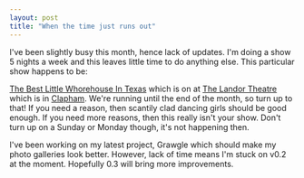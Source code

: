 ```yaml
---
layout: post
title: "When the time just runs out"
---
```

I've been slightly busy this month, hence lack of updates. I'm doing a show 5
nights a week and this leaves little time to do anything else. This particular
show happens to be:

[The Best Little Whorehouse In Texas][1] which is on at [The Landor
Theatre][2] which is in [Clapham][3]. We're running until the end of the
month, so turn up to that! If you need a reason, then scantily clad dancing
girls should be good enough. If you need more reasons, then this really isn't
your show. Don't turn up on a Sunday or Monday though, it's not happening
then.

I've been working on my latest project, Grawgle which should make my
photo galleries look better. However, lack of time means I'm stuck on v0.2 at
the moment. Hopefully 0.3 will bring more improvements.

   [1]: http://en.wikipedia.org/wiki/The_Best_Little_Whorehouse_in_Texas

   [2]: http://www.allinlondon.co.uk/clubs_bars/venue-2305.php

   [3]: http://maps.google.co.uk/maps?f=q&hl=en&q=sw9+9ph&ie=UTF8&ll=51.46632,-0.125763&spn=0.006283,0.014591&z=16&om=1
